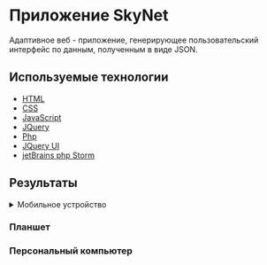 # Приложение SkyNet

Адаптивное веб - приложение, генерирующее пользовательский интерфейс по данным, полученным в виде JSON.

## Используемые технологии

* [HTML](#) 
* [CSS](#)
* [JavaScript](#)
* [JQuery](#)
* [Php](#)
* [JQuery UI](#)
* [jetBrains php Storm](#)

## Результаты

<details>
    <summary>Мобильное устройство</summary>
    <img src="https://github.com/Kostya-HellCat/Skynet/blob/master/example/sm1.png" alt="small-screen">
    <img src="https://github.com/Kostya-HellCat/Skynet/blob/master/example/sm2.png" alt="small-screen">
    <img src="https://github.com/Kostya-HellCat/Skynet/blob/master/example/sm3.png" alt="small-screen">
</details>

### Планшет

### Персональный компьютер
